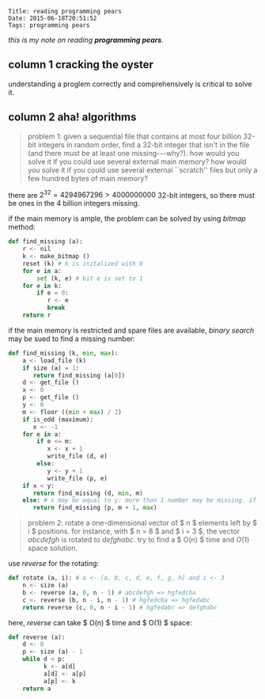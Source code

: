     Title: reading programming pears
    Date: 2015-06-18T20:51:52
    Tags: programming pears

_this is my note on reading  __programming pears__._

<!-- more -->

## column 1 cracking the oyster

understanding a proglem correctly and comprehensively is critical to solve it.

## column 2 aha! algorithms

> problem 1: given a sequential file that contains at most four billion 32-bit integers in random order, find a 32-bit integer that isn't in the file (and there must be at least one missing---why?). how would you solve it if you could use several external main memory? how would you solve it if you could use several external ``scratch'' files but only a few hundred bytes of main memory?

there are $2 ^ 32 = 4294967296 > 4000000000$ 32-bit integers, so there must be ones in the 4 billion integers missing.

if the main memory is ample, the problem can be solved by using *bitmap* method:

```python
def find_missing (a):
	r <- nil
	k <- make_bitmap ()
	reset (k) # k is initalized with 0
	for e in a:
		set (k, e) # bit e is set to 1
	for e in k:
		if e = 0:
		   r <- e
		   break
	return r
```

if the main memory is restricted and spare files are available, *binary search* may be sued to find a missing number:

```python
def find_missing (k, min, max):
	a <- load_file (k)
	if size (a) = 1:
	   return find_missing (a[0])
	d <- get_file ()
	x <- 0
	p <- get_file ()
	y <- 0
	m <- floor ((min + max) / 2)
	if is_odd (maximum):
	   x <- -1
	for e in a:
		if e <= m:
		   x <- x + 1
		   write_file (d, e)
		else:
		   y <- y + 1
		   write_file (p, e)
	if x < y:
	   return find_missing (d, min, m)
	else: # x may be equal to y: more than 1 number may be missing. if so, choose any part.
	   return find_missing (p, m + 1, max)
```

> problem 2: rotate a one-dimensional vector of $ n $ elements left by $ i $ positions. for instance, with $ n = 8 $ and $ i = 3 $, the vector _abcdefgh_ is rotated to _defghabc_. try to find a $ O(n) $ time and $O(1)$ space solution.

use *reverse* for the rotating:

```python
def rotate (a, i): # a <- [a, b, c, d, e, f, g, h] and i <- 3
	n <- size (a)
	b <- reverse (a, 0, n - 1) # abcdefgh => hgfedcba
	c <- reverse (b, n - i, n - 1) # hgfedcba => hgfedabc
	return reverse (c, 0, n - i - 1) # hgfedabc => defghabc
```

here, _reverse_ can take $ O(n) $ time and $ O(1) $ space:

```python
def reverse (a):
	d <- 0
	p <- size (a) - 1
	while d < p:
		  k <- a[d]
		  a[d] <- a[p]
		  a[p] <- k
	return a
```
